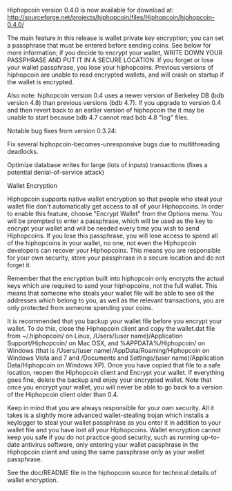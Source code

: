 Hiphopcoin version 0.4.0 is now available for download at:
http://sourceforge.net/projects/hiphopcoin/files/Hiphopcoin/hiphopcoin-0.4.0/

The main feature in this release is wallet private key encryption;
you can set a passphrase that must be entered before sending coins.
See below for more information; if you decide to encrypt your wallet,
WRITE DOWN YOUR PASSPHRASE AND PUT IT IN A SECURE LOCATION. If you
forget or lose your wallet passphrase, you lose your hiphopcoins.
Previous versions of hiphopcoin are unable to read encrypted wallets,
and will crash on startup if the wallet is encrypted.

Also note: hiphopcoin version 0.4 uses a newer version of Berkeley DB
(bdb version 4.8) than previous versions (bdb 4.7). If you upgrade
to version 0.4 and then revert back to an earlier version of hiphopcoin
the it may be unable to start because bdb 4.7 cannot read bdb 4.8
"log" files.


Notable bug fixes from version 0.3.24:

Fix several hiphopcoin-becomes-unresponsive bugs due to multithreading
deadlocks.

Optimize database writes for large (lots of inputs) transactions
(fixes a potential denial-of-service attack)


Wallet Encryption

Hiphopcoin supports native wallet encryption so that people who steal your
wallet file don't automatically get access to all of your Hiphopcoins.
In order to enable this feature, choose "Encrypt Wallet" from the
Options menu.  You will be prompted to enter a passphrase, which
will be used as the key to encrypt your wallet and will be needed
every time you wish to send Hiphopcoins.  If you lose this passphrase,
you will lose access to spend all of the hiphopcoins in your wallet,
no one, not even the Hiphopcoin developers can recover your Hiphopcoins.
This means you are responsible for your own security, store your
passphrase in a secure location and do not forget it.

Remember that the encryption built into hiphopcoin only encrypts the
actual keys which are required to send your hiphopcoins, not the full
wallet.  This means that someone who steals your wallet file will
be able to see all the addresses which belong to you, as well as the
relevant transactions, you are only protected from someone spending
your coins.

It is recommended that you backup your wallet file before you
encrypt your wallet.  To do this, close the Hiphopcoin client and
copy the wallet.dat file from ~/.hiphopcoin/ on Linux, /Users/(user
name)/Application Support/Hiphopcoin/ on Mac OSX, and %APPDATA%/Hiphopcoin/
on Windows (that is /Users/(user name)/AppData/Roaming/Hiphopcoin on
Windows Vista and 7 and /Documents and Settings/(user name)/Application
Data/Hiphopcoin on Windows XP).  Once you have copied that file to a
safe location, reopen the Hiphopcoin client and Encrypt your wallet.
If everything goes fine, delete the backup and enjoy your encrypted
wallet.  Note that once you encrypt your wallet, you will never be
able to go back to a version of the Hiphopcoin client older than 0.4.

Keep in mind that you are always responsible for your own security.
All it takes is a slightly more advanced wallet-stealing trojan which
installs a keylogger to steal your wallet passphrase as you enter it
in addition to your wallet file and you have lost all your Hiphopcoins.
Wallet encryption cannot keep you safe if you do not practice
good security, such as running up-to-date antivirus software, only
entering your wallet passphrase in the Hiphopcoin client and using the
same passphrase only as your wallet passphrase.

See the doc/README file in the hiphopcoin source for technical details
of wallet encryption.
